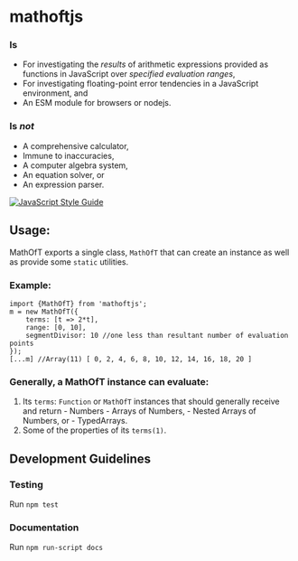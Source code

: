 # mathoftjs
### Is

- For investigating the _results_ of arithmetic expressions provided as functions in JavaScript over _specified evaluation ranges_,
- For investigating floating-point error tendencies in a JavaScript environment, and
- An ESM module for browsers or nodejs.

### Is _not_
- A comprehensive calculator,
- Immune to inaccuracies,
- A computer algebra system,
- An equation solver, or
- An expression parser.

[![JavaScript Style Guide](https://img.shields.io/badge/code_style-standard-brightgreen.svg)](https://standardjs.com)

## Usage:
MathOfT exports a single class, `MathOfT` that can create an instance as well as provide some `static` utilities.

### Example:
	import {MathOfT} from 'mathoftjs';
	m = new MathOfT({
        terms: [t => 2*t],
        range: [0, 10],
        segmentDivisor: 10 //one less than resultant number of evaluation points
    });
	[...m] //Array(11) [ 0, 2, 4, 6, 8, 10, 12, 14, 16, 18, 20 ]

### Generally, a MathOfT instance can evaluate:
  1. Its `terms`: `Function` or `MathOfT` instances
     that should generally receive and return
    - Numbers
    - Arrays of Numbers,
    - Nested Arrays of Numbers, or
    - TypedArrays.
  2. Some of the properties of its `terms(1)`.


## Development Guidelines

### Testing
Run `npm test`

### Documentation
Run `npm run-script docs`
